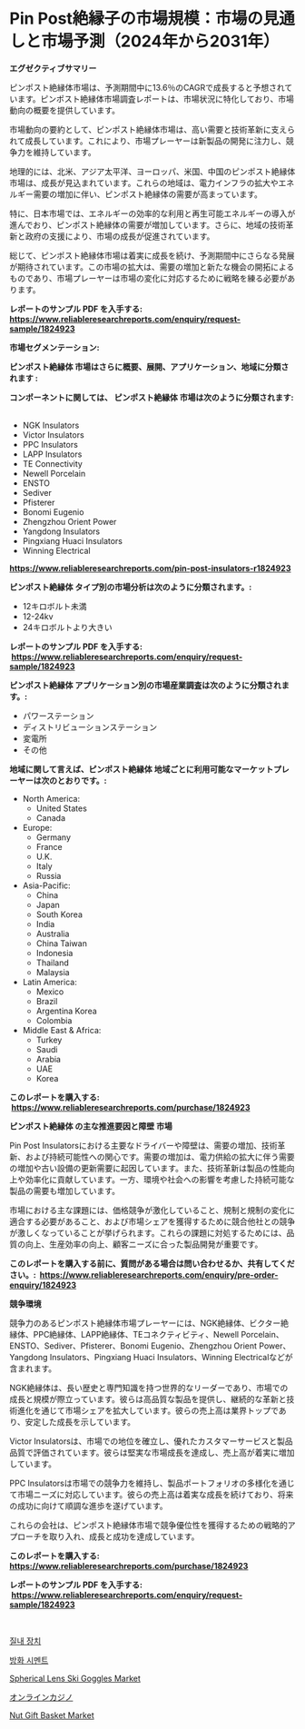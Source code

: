 <p><h1>Pin Post絶縁子の市場規模：市場の見通しと市場予測（2024年から2031年）</h1></p><p><strong>エグゼクティブサマリー</strong></p>
<p><p>ピンポスト絶縁体市場は、予測期間中に13.6％のCAGRで成長すると予想されています。ピンポスト絶縁体市場調査レポートは、市場状況に特化しており、市場動向の概要を提供しています。</p><p>市場動向の要約として、ピンポスト絶縁体市場は、高い需要と技術革新に支えられて成長しています。これにより、市場プレーヤーは新製品の開発に注力し、競争力を維持しています。</p><p>地理的には、北米、アジア太平洋、ヨーロッパ、米国、中国のピンポスト絶縁体市場は、成長が見込まれています。これらの地域は、電力インフラの拡大やエネルギー需要の増加に伴い、ピンポスト絶縁体の需要が高まっています。</p><p>特に、日本市場では、エネルギーの効率的な利用と再生可能エネルギーの導入が進んでおり、ピンポスト絶縁体の需要が増加しています。さらに、地域の技術革新と政府の支援により、市場の成長が促進されています。</p><p>総じて、ピンポスト絶縁体市場は着実に成長を続け、予測期間中にさらなる発展が期待されています。この市場の拡大は、需要の増加と新たな機会の開拓によるものであり、市場プレーヤーは市場の変化に対応するために戦略を練る必要があります。</p></p>
<p><strong>レポートのサンプル PDF を入手する: <a href="https://www.reliableresearchreports.com/enquiry/request-sample/1824923">https://www.reliableresearchreports.com/enquiry/request-sample/1824923</a></strong></p>
<p><strong>市場セグメンテーション:</strong></p>
<p><strong> ピンポスト絶縁体 市場はさらに概要、展開、アプリケーション、地域に分類されます :</strong></p>
<p><strong>コンポーネントに関しては、 ピンポスト絶縁体 市場は次のように分類されます: &nbsp;</strong></p>
<p><ul><li>NGK Insulators</li><li>Victor Insulators</li><li>PPC Insulators</li><li>LAPP Insulators</li><li>TE Connectivity</li><li>Newell Porcelain</li><li>ENSTO</li><li>Sediver</li><li>Pfisterer</li><li>Bonomi Eugenio</li><li>Zhengzhou Orient Power</li><li>Yangdong Insulators</li><li>Pingxiang Huaci Insulators</li><li>Winning Electrical</li></ul></p>
<p><strong><a href="https://www.reliableresearchreports.com/pin-post-insulators-r1824923">https://www.reliableresearchreports.com/pin-post-insulators-r1824923</a></strong></p>
<p><strong> ピンポスト絶縁体 タイプ別の市場分析は次のように分類されます。:</strong></p>
<p><ul><li>12キロボルト未満</li><li>12-24kv</li><li>24キロボルトより大きい</li></ul></p>
<p><strong>レポートのサンプル PDF を入手する: &nbsp;<a href="https://www.reliableresearchreports.com/enquiry/request-sample/1824923">https://www.reliableresearchreports.com/enquiry/request-sample/1824923</a></strong></p>
<p><strong> ピンポスト絶縁体 アプリケーション別の市場産業調査は次のように分類されます。:</strong></p>
<p><ul><li>パワーステーション</li><li>ディストリビューションステーション</li><li>変電所</li><li>その他</li></ul></p>
<p><strong>地域に関して言えば、ピンポスト絶縁体 地域ごとに利用可能なマーケットプレーヤーは次のとおりです。:</strong></p>
<p><ul>
    <li>
        North America:
        <ul>
            <li>United States</li>
            <li>Canada</li>
        </ul>
    </li>
    <li>
        Europe:
        <ul>
            <li>Germany</li>
            <li>France</li>
            <li>U.K.</li>
            <li>Italy</li>
            <li>Russia</li>
        </ul>
    </li>
    <li>
        Asia-Pacific:
        <ul>
            <li>China</li>
            <li>Japan</li>
            <li>South Korea</li>
            <li>India</li>
            <li>Australia</li>
            <li>China Taiwan</li>
            <li>Indonesia</li>
            <li>Thailand</li>
            <li>Malaysia</li>
        </ul>
    </li>
    <li>
        Latin America:
        <ul>
            <li>Mexico</li>
            <li>Brazil</li>
            <li>Argentina Korea</li>
            <li>Colombia</li>
        </ul>
    </li>
    <li>
        Middle East & Africa:
        <ul>
            <li>Turkey</li>
            <li>Saudi</li>
            <li>Arabia</li>
            <li>UAE</li>
            <li>Korea</li>
        </ul>
    </li>
    </ul></p>
<p><strong>このレポートを購入する: &nbsp;<a href="https://www.reliableresearchreports.com/purchase/1824923">https://www.reliableresearchreports.com/purchase/1824923</a></strong></p>
<p><strong>ピンポスト絶縁体 の主な推進要因と障壁 市場</strong></p>
<p><p>Pin Post Insulatorsにおける主要なドライバーや障壁は、需要の増加、技術革新、および持続可能性への関心です。需要の増加は、電力供給の拡大に伴う需要の増加や古い設備の更新需要に起因しています。また、技術革新は製品の性能向上や効率化に貢献しています。一方、環境や社会への影響を考慮した持続可能な製品の需要も増加しています。</p><p>市場における主な課題には、価格競争が激化していること、規制と規制の変化に適合する必要があること、および市場シェアを獲得するために競合他社との競争が激しくなっていることが挙げられます。これらの課題に対処するためには、品質の向上、生産効率の向上、顧客ニーズに合った製品開発が重要です。</p></p>
<p><strong>このレポートを購入する前に、質問がある場合は問い合わせるか、共有してください。:&nbsp; <a href="https://www.reliableresearchreports.com/enquiry/pre-order-enquiry/1824923">https://www.reliableresearchreports.com/enquiry/pre-order-enquiry/1824923</a></strong></p>
<p><strong>競争環境</strong></p>
<p><p>競争力のあるピンポスト絶縁体市場プレーヤーには、NGK絶縁体、ビクター絶縁体、PPC絶縁体、LAPP絶縁体、TEコネクティビティ、Newell Porcelain、ENSTO、Sediver、Pfisterer、Bonomi Eugenio、Zhengzhou Orient Power、Yangdong Insulators、Pingxiang Huaci Insulators、Winning Electricalなどが含まれます。</p><p>NGK絶縁体は、長い歴史と専門知識を持つ世界的なリーダーであり、市場での成長と規模が際立っています。彼らは高品質な製品を提供し、継続的な革新と技術進化を通じて市場シェアを拡大しています。彼らの売上高は業界トップであり、安定した成長を示しています。</p><p>Victor Insulatorsは、市場での地位を確立し、優れたカスタマーサービスと製品品質で評価されています。彼らは堅実な市場成長を達成し、売上高が着実に増加しています。</p><p>PPC Insulatorsは市場での競争力を維持し、製品ポートフォリオの多様化を通じて市場ニーズに対応しています。彼らの売上高は着実な成長を続けており、将来の成功に向けて順調な進歩を遂げています。</p><p>これらの会社は、ピンポスト絶縁体市場で競争優位性を獲得するための戦略的アプローチを取り入れ、成長と成功を達成しています。</p></p>
<p><strong>このレポートを購入する: &nbsp; <a href="https://www.reliableresearchreports.com/purchase/1824923">https://www.reliableresearchreports.com/purchase/1824923</a></strong></p>
<p><strong>レポートのサンプル PDF を入手する: &nbsp;<a href="https://www.reliableresearchreports.com/enquiry/request-sample/1824923">https://www.reliableresearchreports.com/enquiry/request-sample/1824923</a></strong><strong></strong></p>
<p>&nbsp;</p>
<p><p><a href="https://medium.com/@dadanedu33/%EC%A7%88%EB%82%B4-%EC%9E%A5%EC%B9%98-%EC%8B%9C%EC%9E%A5%EC%9D%80-%EC%8B%9C%EC%9E%A5-%EC%A0%90%EC%9C%A0%EC%9C%A8-%EC%8B%9C%EC%9E%A5-%EB%8F%99%ED%96%A5-%EB%B0%8F-%EC%8B%9C%EC%9E%A5-%EC%84%B1%EC%9E%A5%EC%97%90-%EB%8C%80%ED%95%9C-%EC%A0%95%EB%B3%B4%EB%A5%BC-%EC%A0%9C%EA%B3%B5%ED%95%A9%EB%8B%88%EB%8B%A4-0717f2da4149">질내 장치</a></p><p><a href="https://medium.com/@avramcornescu20221/%ED%99%94%EC%97%BC-%EC%A0%80%ED%95%AD-%EC%8B%9C%EB%A9%98%ED%8A%B8-%EC%8B%9C%EC%9E%A5-%EC%84%B1%EA%B3%B5%EC%A0%81%EC%9D%B8-%EB%B9%84%EC%A6%88%EB%8B%88%EC%8A%A4-%EC%A0%84%EB%9E%B5%EC%9D%98-%EC%97%B4%EC%87%A0-2031%EB%85%84%EA%B9%8C%EC%A7%80-%EC%98%88%EC%B8%A1-0a2e9bdbf5d6">방화 시멘트</a></p><p><a href="https://www.linkedin.com/pulse/spherical-lens-ski-goggles-market-furnishes-information-share-8kqdf?trackingId=QxyFfl1gU3ZU2cF3oi60DQ%3D%3D">Spherical Lens Ski Goggles Market</a></p><p><a href="https://medium.com/@rylanaufman56456/%E3%82%AA%E3%83%B3%E3%83%A9%E3%82%A4%E3%83%B3%E3%82%AB%E3%82%B8%E3%83%8E%E5%B8%82%E5%A0%B4%E3%81%AE%E8%A6%8F%E6%A8%A1-cagr-%E3%83%88%E3%83%AC%E3%83%B3%E3%83%89-2024-2030-92866575a331">オンラインカジノ</a></p><p><a href="https://www.linkedin.com/pulse/nut-gift-basket-market-comprehensive-assessment-type-application-ducdc?trackingId=%2FZmIWZfnXgVsnTelxQWpNw%3D%3D">Nut Gift Basket Market</a></p></p>